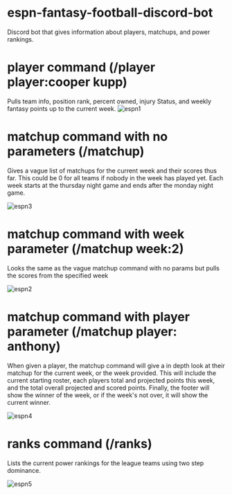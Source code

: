# espn-fantasy-football-discord-bot
Discord bot that gives information about players, matchups, and power rankings.

# player command (/player player:cooper kupp)
Pulls team info, position rank, percent owned, injury Status, and weekly fantasy points up to the current week.
![espn1](https://user-images.githubusercontent.com/100002813/192939160-6d309812-0fe8-47d5-8894-c63a14b3ee52.png)

# matchup command with no parameters (/matchup)
Gives a vague list of matchups for the current week and their scores thus far. This could be 0 for all teams if nobody in the week has played yet. Each week starts at the thursday night game and ends after the monday night game.

![espn3](https://user-images.githubusercontent.com/100002813/193148124-ba669013-cf86-415f-8372-1a7c0dd9cf6d.png)

# matchup command with week parameter (/matchup week:2)
Looks the same as the vague matchup command with no params but pulls the scores from the specified week

![espn2](https://user-images.githubusercontent.com/100002813/193147488-164a5d86-a2d2-4e46-8879-47cee6f78524.png)

# matchup command with player parameter (/matchup player: anthony)
When given a player, the matchup command will give a in depth look at their matchup for the current week, or the week provided.
This will include the current starting roster, each players total and projected points this week, and the total overall projected and scored points.
Finally, the footer will show the winner of the week, or if the week's not over, it will show the current winner.

![espn4](https://user-images.githubusercontent.com/100002813/193148794-900449d7-c83a-4be2-9ed8-c50778fea4ac.png)

# ranks command (/ranks)
Lists the current power rankings for the league teams using two step dominance.

![espn5](https://user-images.githubusercontent.com/100002813/193149537-4ba4f6c1-e098-4969-aab1-5063faf36760.png)

